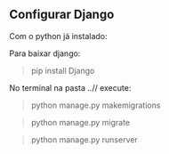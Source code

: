 ## Configurar Django
Com o python já instalado:

Para baixar django:
> pip install Django



No terminal na pasta ..//
execute:

> python manage.py makemigrations

> python manage.py migrate

> python manage.py runserver
